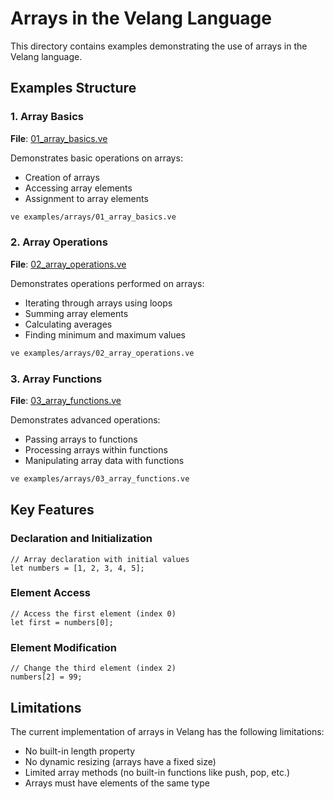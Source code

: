 # Arrays in the Velang Language

This directory contains examples demonstrating the use of arrays in the Velang language.

## Examples Structure

### 1. Array Basics
**File**: [01_array_basics.ve](./01_array_basics.ve)

Demonstrates basic operations on arrays:
- Creation of arrays
- Accessing array elements
- Assignment to array elements

```bash
ve examples/arrays/01_array_basics.ve
```

### 2. Array Operations
**File**: [02_array_operations.ve](./02_array_operations.ve)

Demonstrates operations performed on arrays:
- Iterating through arrays using loops
- Summing array elements
- Calculating averages
- Finding minimum and maximum values

```bash
ve examples/arrays/02_array_operations.ve
```

### 3. Array Functions
**File**: [03_array_functions.ve](./03_array_functions.ve)

Demonstrates advanced operations:
- Passing arrays to functions
- Processing arrays within functions
- Manipulating array data with functions

```bash
ve examples/arrays/03_array_functions.ve
```

## Key Features

### Declaration and Initialization
```
// Array declaration with initial values
let numbers = [1, 2, 3, 4, 5];
```

### Element Access
```
// Access the first element (index 0)
let first = numbers[0];
```

### Element Modification
```
// Change the third element (index 2)
numbers[2] = 99;
```

## Limitations

The current implementation of arrays in Velang has the following limitations:
- No built-in length property
- No dynamic resizing (arrays have a fixed size)
- Limited array methods (no built-in functions like push, pop, etc.)
- Arrays must have elements of the same type 